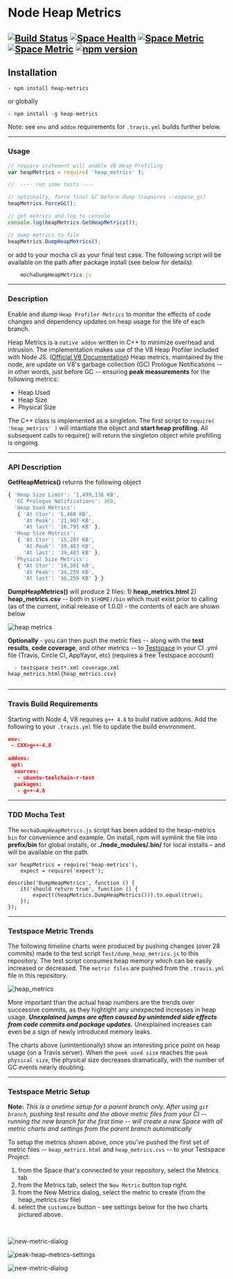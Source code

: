 # Node Heap Metrics

[![Build Status](https://travis-ci.org/rjhowell44/node-heap-metrics.svg?branch=master)](https://travis-ci.org/rjhowell44/node-heap-metrics)
[![Space Health](https://rjhowell44.testspace.com/spaces/1381/badge?token=359de93564c3a2cf5a09c77429774e5f24d6d6e4)](https://rjhowell44.testspace.com/spaces/1381 "Test Cases")
[![Space Metric](https://rjhowell44.testspace.com/spaces/1381/metrics/3228/badge?token=a95fe25f7a2570f4c906d13d612a48d75542e550)](https://rjhowell44.testspace.com/spaces/1381/schema/Node-6/Metrics/heap-metrics.html "Node-6 Peak Heap Metrics")
[![Space Metric](https://rjhowell44.testspace.com/spaces/1381/metrics/3230/badge?token=928ba4d048606d026bcafddb310ca905041902e3)](https://rjhowell44.testspace.com/spaces/1381/schema/Node-6/Metrics/heap-metrics.html "Node-6 GC Events")
[![npm version](https://badge.fury.io/js/heap-metrics.svg)](https://badge.fury.io/js/heap-metrics)
---
## Installation

```
- npm install heap-metrics

```
or globally
```
- npm install -g heap-metrics

```
Note: see `env` and `addon` requirements for `.travis.yml` builds further below.

---
### Usage


```javascript
// require statement will enable V8 Heap Profiling
var heapMetrics = require( 'heap_metrics' );

//  ---- run some tests ----

// optionally, force final GC before dump (requires --expose_gc)
heapMetrics.ForceGC();

// get metrics and log to console
console.log(heapMetrics.GetHeapMetrics());

// dump metrics to file
heapMetrics.DumpHeapMetrics();
```

or add to your mocha cli as your final test case. The following script will be available on the path after package install (see below for details)
```javascript
    mochaDumpHeapMetrics.js
```

---
### Description
Enable and dump `Heap Profiler Metrics` to monitor the effects of code changes and dependency updates on heap usage for the life of each branch. 

Heap Metrics is a `native addon` written in C++ to minimize overhead and intrusion. The implementation makes use of the V8 Heap Profiler included with Node JS.  ([Official V8 Documentation](https://v8docs.nodesource.com/))
Heap metrics, maintained by the node, are update on V8's garbage collection (GC) Prologue Notifications -- in other words, just before GC -- ensuring **peak measurements** for the following metrics:
 * Heap Used
 * Heap Size
 * Physical Size

The C++ class is implemented as a singleton. The first script to `require( 'heap_metrics' )` will intantiate the  object and **start heap profiling**. All subsequent calls to require() will return the singleton object while profilling is ongoing. 

---
### API Description

**GetHeapMetrics()** returns the following object

```javascript
{ 'Heap Size Limit': '1,499,136 KB',
  'GC Prologue Notifications': 360,
  'Heap Used Metrics': 
   { 'At Ctor': '5,460 KB',
     'At Peak': '21,907 KB',
     'At last': '16,791 KB' },
  'Heap Size Metrics': 
   { 'At Ctor': '15,297 KB',
     'At Peak': '39,483 KB',
     'At last': '39,483 KB' },
  'Physical Size Metrics': 
   { 'At Ctor': '10,391 KB',
     'At Peak': '36,259 KB',
     'At last': '36,259 KB' } }
```     

**DumpHeapMetrics()** will produce 2 files: 1) **heap_metrics.html** 2) **heap_metrics.csv** -- both in `$(HOME)/bin` which must exist prior to calling (as of the current, initial release of 1.0.0) - the contents of each are shown below 

![heap metrics](images/heap_metrics.png)

**Optionally** - you can then push the metric files -- along with the **test results**, **code coverage**, and other metrics -- to [Testspace](https://www.testspace.com/) in your CI .yml file (Travis, Circle CI, AppYayor, etc) 
(requires a free Testspace account)

```
  - testspace test*.xml coverage.xml heap_metrics.html{heap_metrics.csv}
  
```

---

### Travis Build Requirements
Starting with Node 4, V8 requires ```g++ 4.8``` to build native addons.  Add the following to your `.travis.yml` file to update the build environment.

``` json
env:
 - CXX=g++-4.8
 
addons:
 apt:
  sources:
   - ubuntu-toolchain-r-test
  packages:
   - g++-4.8
```

---
### TDD Mocha Test
The `mochaDumpHeapMetrics.js` script has been added to the heap-metrics `bin` for convenience and example. On install, npm will symlink the file into **prefix/bin** for global installs, or **./node_modules/.bin/** for local installs – and will be available on the path.

```
var heapMetrics = require('heap-metrics'),
    expect = require('expect');

describe('DumpHeapMetrics', function () {
    it('should return true', function () {
        expect((heapMetrics.DumpHeapMetrics())).to.equal(true);
    });
});
```

---
### Testspace Metric Trends
The following timeline charts were produced by pushing changes (over 28 commits) made to the test script `Test/dump_heap_metrics.js` to this repository.  The test script consumes heap memory which can be easily increased or decreased. The  `metric files` are pushed from the `.travis.yml` file in this repository.

![heap_metrics](images/heap-usage-vs-gc-events.png)

More important than the actual heap numbers are the trends over successive commits, as they hightight any unexpected increases in heap usage.  ***Unexplained jumps are often caused by unintended side effects from code commits and package updates.***  Unexplained increases can even be a sign of newly introduced memory leaks.

The charts above (unintentionally) show an interesting price point on heap usage (on a Travis server).  When the `peek used size` reaches the `peak physical size`, the physical size decreases dramatically, with the number of GC events nearly doubling. 

---
### Testspace Metric Setup
**Note:** *This is a onetime setup for a parent branch only. After using `git branch`, pushing test results and the above metric files from your CI -- running the new branch for the first time -- will create a new Space with all metric charts and settings from the parent branch automatically*

To setup the metrics shown above, once you've pushed the first set of metric files -- `heap_metrics.html` and `heap_metrics.cvs` -- to your Testspace Project:

  1. from the Space that's connected to your repository, select the Metrics tab
  2. from the Metrics tab, select the `New Metric` button top right.
  3. from the New Metrics dialog, select the metric to create (from the heap_metrics.csv file)
  4. select the `customize` button - see settings below for the two charts pictured above.
 
<br>

![new-metric-dialog](images/new-metric-dialog.png)
<br>

![peak-heap-metrics-settings](images/peak-heap-metrics-settings.png)
<br>

![new-metric-dialog](images/gc-event-metrics-settings.png)
